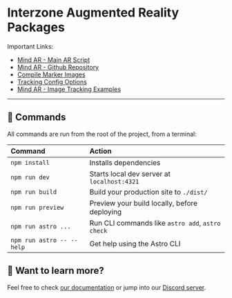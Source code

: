 # Interzone Augmented Reality Packages

Important Links:
- [Mind AR - Main AR Script](https://github.com/hiukim/mind-ar-js)
- [Mind AR - Github Repository](https://github.com/hiukim/mind-ar-js)
- [Compile Marker Images](https://hiukim.github.io/mind-ar-js-doc/tools/compile/)
- [Tracking Config Options](https://hiukim.github.io/mind-ar-js-doc/quick-start/tracking-config)
- [Mind AR - Image Tracking Examples](https://hiukim.github.io/mind-ar-js-doc/examples/summary)




---

## 🧞 Commands

All commands are run from the root of the project, from a terminal:

| Command                   | Action                                           |
| :------------------------ | :----------------------------------------------- |
| `npm install`             | Installs dependencies                            |
| `npm run dev`             | Starts local dev server at `localhost:4321`      |
| `npm run build`           | Build your production site to `./dist/`          |
| `npm run preview`         | Preview your build locally, before deploying     |
| `npm run astro ...`       | Run CLI commands like `astro add`, `astro check` |
| `npm run astro -- --help` | Get help using the Astro CLI                     |

## 👀 Want to learn more?

Feel free to check [our documentation](https://docs.astro.build) or jump into our [Discord server](https://astro.build/chat).
